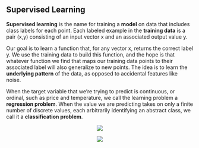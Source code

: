 ## Supervised Learning

**Supervised learning** is the name for training a **model** on data that includes class labels for each point. Each labeled example in the **training data** is a pair \(x,y\) consisting of an input vector x and an associated output value y.

Our goal is to learn a function that, for any vector x, returns the correct label y. We use the training data to build this function, and the hope is that whatever function we find that maps our training data points to their associated label will also generalize to new points. The idea is to learn the **underlying pattern** of the data, as opposed to accidental features like noise.

When the target variable that we’re trying to predict is continuous, or ordinal, such as price and temperature, we call the learning problem a **regression problem**. When the value we are predicting takes on only a finite number of discrete values, each arbitrarily identifying an abstract class, we call it a **classification problem**.

<p align="center">
	<img src="/assets/supervised-learning1.png" />
</p>

<p align="center">
	<img src="/assets/supervised-learning2.png" />
</p>

